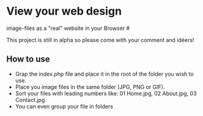 # View your web design
image-files as a "real" website
in your Browser #

This project is still in alpha so please come with your comment and idéers!

## How to use
- Grap the index.php file and place it in the root of the folder you wish to use.
- Place you image files in the same folder (JPG, PNG or GIF).
- Sort your files with leading numbers like: 01 Home.jpg, 02 About.jpg, 03 Contact.jpg
- You can even group your file in folders
